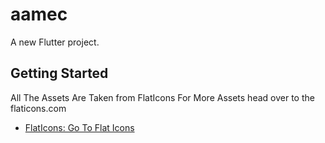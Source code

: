 # aamec

A new Flutter project.

## Getting Started

All The Assets Are Taken from FlatIcons For More Assets head over to the flaticons.com
- [FlatIcons: Go To Flat Icons](https://www.flaticon.com/)

